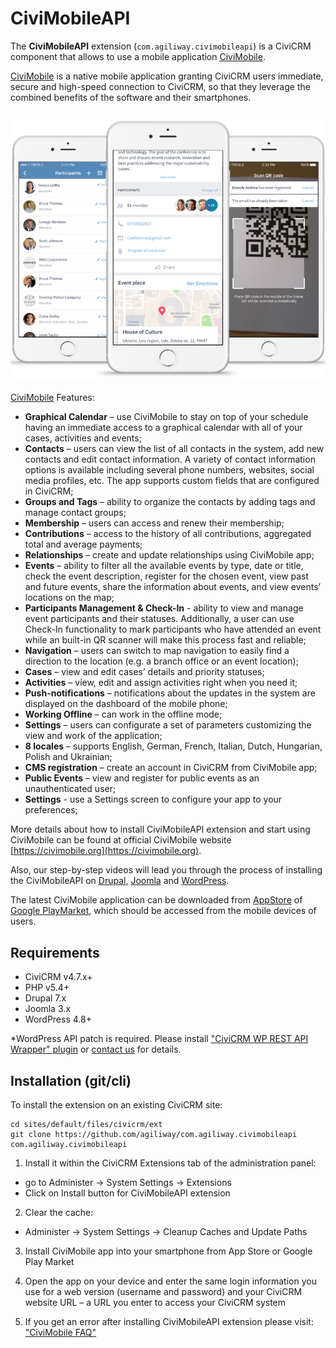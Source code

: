 # CiviMobileAPI

The **CiviMobileAPI** extension (`com.agiliway.civimobileapi`) is a CiviCRM component that allows to use a mobile application [CiviMobile](https://civimobile.org).

[CiviMobile](https://civimobile.org) is a native mobile application granting CiviCRM users immediate, secure and high-speed connection to CiviCRM, so that they leverage the combined benefits of the software and their smartphones.

## ![Screenshot](./img/civimobileapi.png)

[CiviMobile](https://civimobile.org) Features:

- **Graphical Calendar** – use CiviMobile to stay on top of your schedule having an immediate access to a graphical calendar with all of your cases, activities and events;  
- **Contacts** – users can view the list of all contacts in the system, add new contacts and edit contact information. A variety of contact information options is available including several phone numbers, websites, social media profiles, etc. The app supports custom fields that are configured in CiviCRM;
- **Groups and Tags** – ability to organize the contacts by adding tags and manage contact groups;
- **Membership** – users can access and renew their membership;
- **Contributions** – access to the history of all contributions, aggregated total and average payments; 
- **Relationships** – create and update relationships using CiviMobile app;
- **Events** – ability to filter all the available events by type, date or title, check the event description, register for the chosen event, view past and future events, share the information about events, and view events’ locations on the map;
- **Participants Management & Check-In** - ability to view and manage event participants and their statuses. Additionally, a user can use Check-In functionality to mark participants who have attended an event while an built-in QR scanner will make this process fast and reliable;
- **Navigation** – users can switch to map navigation to easily find a direction to the location (e.g. a branch office or an event location);
- **Cases** – view and edit cases’ details and priority statuses;
- **Activities** – view, edit and assign activities right when you need it;
- **Push-notifications** – notifications about the updates in the system are displayed on the dashboard of the mobile phone;
- **Working Offline** – can work in the offline mode;
- **Settings** – users can configurate a set of parameters customizing the view and work of the application;
- **8 locales** – supports English, German, French, Italian, Dutch, Hungarian, Polish and Ukrainian;
- **CMS registration** – create an account in CiviCRM from CiviMobile app;
- **Public Events** – view and register for public events as an unauthenticated user;
- **Settings** - use a Settings screen to configure your app to your preferences;


More details about how to install CiviMobileAPI extension and start using CiviMobile can be found at official CiviMobile website [https://civimobile.org](https://civimobile.org).   

Also, our step-by-step videos will lead you through the process of installing the CiviMobileAPI on [Drupal](https://www.youtube.com/watch?v=jNVMLSfU1ug), [Joomla](https://www.youtube.com/watch?v=mli8HkxVu60) and [WordPress](https://www.youtube.com/watch?v=mDjHEglfVT4&t=4s).    

The latest CiviMobile application can be downloaded from [AppStore](https://itunes.apple.com/us/app/civimobile/id1404824793?mt=8) of [Google PlayMarket](https://play.google.com/store/apps/details?id=com.agiliway.civimobile), which should be accessed from the mobile devices of users.  


## Requirements

- CiviCRM v4.7.x+
- PHP v5.4+
- Drupal 7.x
- Joomla 3.x
- WordPress 4.8+

*WordPress API patch is required. Please install ["CiviCRM WP REST API Wrapper" plugin](https://github.com/mecachisenros/civicrm-wp-rest) or [contact us](mailto:civicrm@agiliway.com) for details.

## Installation (git/cli)

To install the extension on an existing CiviCRM site:

```
cd sites/default/files/civicrm/ext
git clone https://github.com/agiliway/com.agiliway.civimobileapi com.agiliway.civimobileapi
```

1. Install it within the CiviCRM Extensions tab of the administration panel:

- go to Administer -> System Settings -> Extensions
- Click on Install button for CiviMobileAPI extension

2. Clear the cache:

- Administer -> System Settings -> Cleanup Caches and Update Paths

3. Install CiviMobile app into your smartphone from App Store or Google Play Market

4. Open the app on your device and enter the same login information you use for a web version (username and password) and your CiviCRM website URL – a URL you enter to access your CiviCRM system


5. If you get an error after installing CiviMobileAPI extension please visit: ["CiviMobile FAQ"](https://civimobile.org/faq/)
